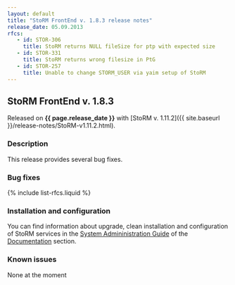 ```yaml
---
layout: default
title: "StoRM FrontEnd v. 1.8.3 release notes"
release_date: 05.09.2013
rfcs:
   - id: STOR-306
     title: StoRM returns NULL fileSize for ptp with expected size
   - id: STOR-331
     title: StoRM returns wrong filesize in PtG
   - id: STOR-257
     title: Unable to change STORM_USER via yaim setup of StoRM
---
```


## StoRM FrontEnd v. 1.8.3

Released on **{{ page.release_date }}** with [StoRM v. 1.11.2]({{ site.baseurl }}/release-notes/StoRM-v1.11.2.html).

### Description

This release provides several bug fixes.

### Bug fixes

{% include list-rfcs.liquid %}

### Installation and configuration

You can find information about upgrade, clean installation and configuration of StoRM services in the [System Admininistration Guide][storm-sysadmin-guide] of the [Documentation][storm-documentation] section.

### Known issues

None at the moment

[storm-documentation]: {{site.baseurl}}/documentation.html
[storm-sysadmin-guide]: {{site.baseurl}}/documentation/sysadmin-guide/1.11.2
